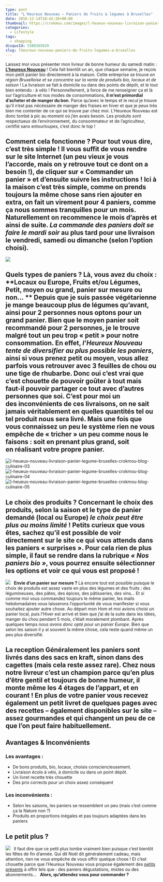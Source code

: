 ```yaml
---
type: post
title: "L'Heureux Nouveau – Paniers de fruits & légumes à Bruxelles"
date: 2016-12-14T18:42:26+00:00
thumbnail: https://crokmou.com/images/l-heueux-nouveau-livraison-panier-legume-bruxelles-crokmou-blog-culinaire-01.jpg
categories:
  - Lifestyle
tags:
  - shopping
disqusId: 5380365829
slug: lheureux-nouveau-paniers-de-fruits-legumes-a-bruxelles
---
```


Laissez moi vous présenter mon livreur de bonne humeur du samedi matin : **[L’heureux Nouveau](http://www.lheureuxnouveau.be/)** ! Cela fait bientôt un an, que chaque semaine, je reçois mon petit panier bio directement à la maison. Cette entreprise se trouve _en_ _région Bruxelloise et se concentre sur la vente de produits bio, locaux et de saison_ ! La livraison se fait à domicile ou dans des points de dépôt, et le tout bien entendu : à vélo ! Personnellement, à force de me renseigner ça et là sur l’agriculture et nos modes de consommations, **il m’est primordial d’acheter et de manger du bon**. Parce qu’avec le temps et le recul je trouve qu’il n’est pas nécéssaire de manger des fraises en hiver et que je peux très bien me contenter de ce qui se trouve par chez moi. L’Heureux Nouveau est donc tombé à pic au moment où j’en avais besoin. Les produits sont respectueux de l’environnement, du consommateur et de l’agriculteur, certifié sans entourloupes, c’est donc le top !

## Comment cela fonctionne ? Pour tout vous dire, c’est très simple ! Il vous suffit de **vous rendre sur le site Internet** (un peu vieux je vous l’accorde, mais on y retrouve tout ce dont on a besoin !), de cliquer sur « Commander un panier » et d’ensuite suivre les instructions ! Ici à la maison c’est très simple, comme on prends toujours la même chose sans rien ajouter en extra, on fait un virement pour 4 paniers, comme ça nous sommes tranquilles pour un mois. Naturellement on recommence le mois d’après et ainsi de suite. _La commande des paniers doit se faire le mardi soir_ au plus tard pour une livraison le vendredi, samedi ou dimanche (selon l’option choisi).

![](http://www.crokmou.com/wp-content/uploads/2016/12/Capture-d---e--cran-2016-12-14-a---17.42.54.png)

## Quels types de paniers ? Là, vous avez du choix : **Locaux ou Europe, Fruits et/ou Légumes, Petit, moyen ou grand, panier sur mesure ou non… ** Depuis que je suis passée végétarienne je mange beaucoup plus de légumes qu’avant, ainsi pour 2 personnes nous optons pour un grand panier. Bien que le moyen panier soit recommandé pour 2 personnes, je le trouve malgré tout un peu trop « petit » pour notre consommation. En effet, _l’Heureux Nouveau tente de diversifier au plus possible les paniers_, ainsi si vous prenez petit ou moyen, vous allez parfois vous retrouver avec 3 feuilles de chou ou une tige de rhubarbe. Donc oui c’est vrai que c’est chouette de pouvoir goûter à tout mais faut-il pouvoir partager ce tout avec d’autres personnes que soi. C’est pour moi un des inconvénients de ces livraisons, on ne sait jamais véritablement en quelles quantités tel ou tel produit nous sera livré. Mais une fois que vous connaissez un peu le système rien ne vous empêche de « tricher » un peu comme nous le faisons : soit en prenant plus grand, soit en réalisant votre propre panier.

![l-heueux-nouveau-livraison-panier-legume-bruxelles-crokmou-blog-culinaire-03](http://www.crokmou.com/wp-content/uploads/2016/10/l-heueux-nouveau-livraison-panier-legume-bruxelles-crokmou-blog-culinaire-03.jpg) ![l-heueux-nouveau-livraison-panier-legume-bruxelles-crokmou-blog-culinaire-04](http://www.crokmou.com/wp-content/uploads/2016/10/l-heueux-nouveau-livraison-panier-legume-bruxelles-crokmou-blog-culinaire-04.jpg)![l-heueux-nouveau-livraison-panier-legume-bruxelles-crokmou-blog-culinaire-05](http://www.crokmou.com/wp-content/uploads/2016/10/l-heueux-nouveau-livraison-panier-legume-bruxelles-crokmou-blog-culinaire-05.jpg)

## Le choix des produits ? Concernant le choix des produits, selon la saison et le type de panier demandé (local ou Europe) _le choix peut être plus ou moins limité_ ! Petits curieux que vous êtes, sachez qu’il est possible de voir directement sur le site ce qui vous attends dans les paniers « surprises ». Pour cela rien de plus simple, il faut se rendre dans la rubrique _« Nos paniers bio »_, vous pourrez ensuite sélectionner les options et voir ce qui vous est proposé !

![](http://www.crokmou.com/wp-content/uploads/2016/12/Capture-d---e--cran-2016-12-14-a---18.02.23.png)   **Envie d’un panier sur mesure ?** Là encore tout est possible puisque le choix de produits est assez vaste en plus des légumes et des fruits : des légumineuses, des pâtes, des épices, des pâtisseries, des vins… Et si comme moi vous commandez toujours le même panier, les mails hebdomadaires vous laisserons l’opportunité de vous manifester si vous souhaitez ajouter autre chose. Au départ mon Hom et moi avions choisi un panier local, puis l’Hiver est arrivé et bien que j’ai de la suite dans les idées, manger du chou pendant 5 mois, c’était moralement plombant. Après quelques temps _nous avons donc opté pour un panier Europe_. Bien que selon les saison il y ai souvent la même chose, cela reste quand même un peu plus diversifié.

## La reception Généralement les paniers sont livrés dans des sacs en kraft, sinon dans des cagettes (mais cela reste assez rare). Chez nous notre livreur c’est un champion parce qu’en plus d’être gentil et toujours de bonne humeur, il monte même les 4 étages de l’appart, et en courant ! En plus de votre panier vous recevez également un petit livret de quelques pages avec des recettes – également disponibles sur le site – assez gourmandes et qui changent un peu de ce que l’on peut faire habituellement.

## Avantages & Inconvénients

### Les avantages :
* De bons produits, bio, locaux, choisis consciencieusement.
* Livraison écolo à vélo, à domicile ou dans un point dépôt.
* Un livret recette très chouette
* Des prix corrects pour un choix assez conséquent

### Les inconvénients :
* Selon les saisons, les paniers se ressemblent un peu (mais c’est comme ça la Nature non ?)
* Produits en proportions inégales et pas toujours adaptées dans les paniers

## Le petit plus ?

![](http://www.crokmou.com/wp-content/uploads/2016/12/Capture-d---e--cran-2016-12-14-a---18.22.53-300x164.png)   Il faut dire que ce petit plus tombe vraiment bien puisque c’est bientôt les fêtes de fin d’année. Qui dit Noël dit généralement cadeau, mais attention, rien ne vous empêche de vous offrir quelque chose ! Et c’est chouette parce que l’Heureux Nouveau vous propose également des [petits présents](http://www.lheureuxnouveau.be/fr/page-21-les-paniers-dgustation) à offrir tels que : des paniers dégustations, mixtes ou des abonnements…   **Alors, qu’attendez vous pour commander ?**